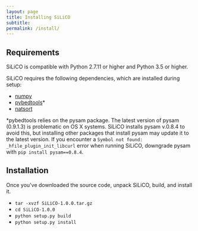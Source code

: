 ```yaml
---
layout: page
title: Installing SiLiCO
subtitle: 
permalink: /install/
---
```


Requirements
---
SiLiCO is compatible with Python 2.7.11 or higher and Python 3.5 or higher.

SiLiCO requires the following dependencies, which are installed during setup:

+ [numpy](http://www.numpy.org/)
+ [pybedtools](https://pythonhosted.org/pybedtools/)*
+ [natsort](http://pythonhosted.org/natsort/)

*pybedtools relies on the pysam package. The latest version of pysam (0.9.1.3) is problematic on OS X systems. SiLiCO installs pysam v.0.8.4 to avoid this, but installing other packages that install pysam may update it to the latest version. If you encounter a `Symbol not found: _hfile_plugin_init_libcurl` error when running SiLiCO, downgrade pysam with `pip install pysam==0.8.4`. 

Installation
---
Once you've downloaded the source code, unpack SiLiCO, build, and install it.

+ `tar -xvzf SiLiCO-1.0.0.tar.gz`
+ `cd SiLiCO-1.0.0`
+ `python setup.py build`
+ `python setup.py install`

